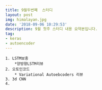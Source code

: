 ```yaml
---
title: 9월두번째  스터디
layout: post
img: himalayan.jpg
date: '2018-09-06 10:29:53'
description: 9월 첫주 스터디 내용 요약본입니다.
tag:
- keras
- autoencoder
---
```


	1. LSTM보충
		*양방향LSTM리뷰
	2. 오토인코드 
		* Variational Autoebcoders 리뷰
	3. 3d CNN
	4.